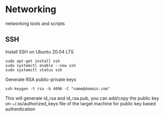 # Networking
networking tools and scripts

## SSH
Install SSH on Ubuntu 20.04 LTS
```
sudo apt-get install ssh
sudo systemctl enable --now ssh
sudo systemctl status ssh
```

Generate RSA public-private keys
```
ssh-keygen -t rsa -b 4096 -C "name@domain.com"
```

This will generate id_rsa and id_rsa.pub, you can add/copy the public key on ~/.ss/authorized_keys file of the target machine for public key based authentication
